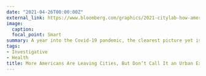```yaml
---
date: "2021-04-26T00:00:00Z"
external_link: https://www.bloomberg.com/graphics/2021-citylab-how-americans-moved/
image:
  caption: 
  focal_point: Smart
summary: A year into the Covid-19 pandemic, the clearest picture yet is emerging about how people moved. Turns out there is no urban exodus but instead more of an urban shuffle.
tags:
- Investigative
- Health
title: More Americans Are Leaving Cities, But Don’t Call It an Urban Exodus
---
```

